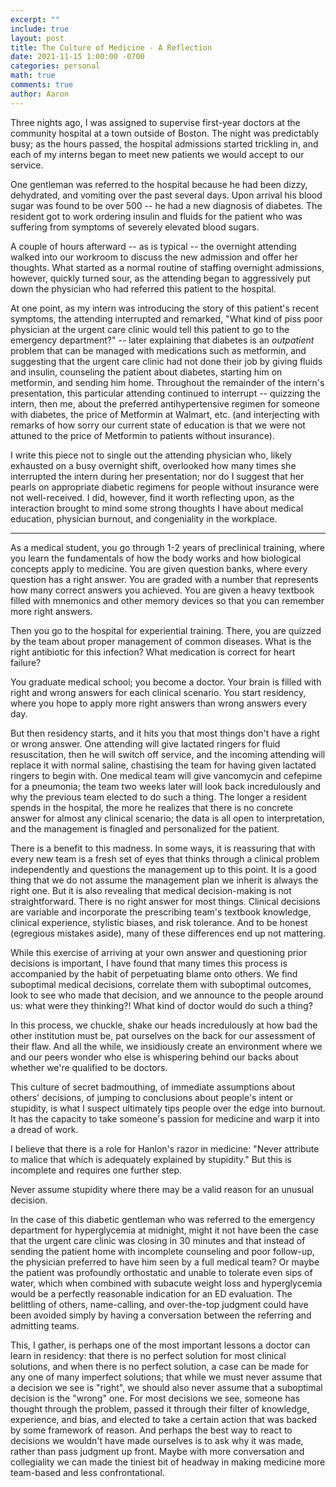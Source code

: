 ```yaml
---
excerpt: ""
include: true
layout: post
title: The Culture of Medicine - A Reflection 
date: 2021-11-15 1:00:00 -0700
categories: personal 
math: true
comments: true
author: Aaron
---
```


Three nights ago, I was assigned to supervise first-year doctors at the community hospital at a town outside of Boston. The night was predictably busy; as the hours passed, the hospital admissions started trickling in, and each of my interns began to meet new patients we would accept to our service.  

One gentleman was referred to the hospital because he had been dizzy, dehydrated, and vomiting over the past several days. Upon arrival his blood sugar was found to be over 500 -- he had a new diagnosis of diabetes. The resident got to work ordering insulin and fluids for the patient who was suffering from symptoms of severely elevated blood sugars.  

A couple of hours afterward -- as is typical -- the overnight attending walked into our workroom to discuss the new admission and offer her thoughts. What started as a normal routine of staffing overnight admissions, however, quickly turned sour, as the attending began to aggressively put down the physician who had referred this patient to the hospital.  

At one point, as my intern was introducing the story of this patient's recent symptoms, the attending interrupted and remarked, "What kind of piss poor physician at the urgent care clinic would tell this patient to go to the emergency department?" -- later explaining that diabetes is an *outpatient* problem that can be managed with medications such as metformin, and suggesting that the urgent care clinic had not done their job by giving fluids and insulin, counseling the patient about diabetes, starting him on metformin, and sending him home. Throughout the remainder of the intern's presentation, this particular attending continued to interrupt -- quizzing the intern, then me, about the preferred antihypertensive regimen for someone with diabetes, the price of Metformin at Walmart, etc. (and interjecting with remarks of how sorry our current state of education is that we were not attuned to the price of Metformin to patients without insurance).  

I write this piece not to single out the attending physician who, likely exhausted on a busy overnight shift, overlooked how many times she interrupted the intern during her presentation; nor do I suggest that her pearls on appropriate diabetic regimens for people without insurance were not well-received. I did, however, find it worth reflecting upon, as the interaction brought to mind some strong thoughts I have about medical education, physician burnout, and congeniality in the workplace.  

---

As a medical student, you go through 1-2 years of preclinical training, where you learn the fundamentals of how the body works and how biological concepts apply to medicine. You are given question banks, where every question has a right answer. You are graded with a number that represents how many correct answers you achieved. You are given a heavy textbook filled with mnemonics and other memory devices so that you can remember more right answers.  

Then you go to the hospital for experiential training. There, you are quizzed by the team about proper management of common diseases. What is the right antibiotic for this infection? What medication is correct for heart failure?  

You graduate medical school; you become a doctor. Your brain is filled with right and wrong answers for each clinical scenario. You start residency, where you hope to apply more right answers than wrong answers every day.  

But then residency starts, and it hits you that most things don't have a right or wrong answer. One attending will give lactated ringers for fluid resuscitation, then he will switch off service, and the incoming attending will replace it with normal saline, chastising the team for having given lactated ringers to begin with. One medical team will give vancomycin and cefepime for a pneumonia; the team two weeks later will look back incredulously and why the previous team elected to do such a thing. The longer a resident spends in the hospital, the more he realizes that there is no concrete answer for almost any clinical scenario; the data is all open to interpretation, and the management is finagled and personalized for the patient.  

There is a benefit to this madness. In some ways, it is reassuring that with every new team is a fresh set of eyes that thinks through a clinical problem independently and questions the management up to this point. It is a good thing that we do not assume the management plan we inherit is always the right one. But it is also revealing that medical decision-making is not straightforward. There is no right answer for most things. Clinical decisions are variable and incorporate the prescribing team's textbook knowledge, clinical experience, stylistic biases, and risk tolerance. And to be honest (egregious mistakes aside), many of these differences end up not mattering.  

While this exercise of arriving at your own answer and questioning prior decisions is important, I have found that many times this process is accompanied by the habit of perpetuating blame onto others. We find suboptimal medical decisions, correlate them with suboptimal outcomes, look to see who made that decision, and we announce to the people around us: what were they thinking?! What kind of doctor would do such a thing?  

In this process, we chuckle, shake our heads incredulously at how bad the other institution must be, pat ourselves on the back for our assessment of their flaw. And all the while, we insidiously create an environment where we and our peers wonder who else is whispering behind our backs about whether we're qualified to be doctors.  

This culture of secret badmouthing, of immediate assumptions about others' decisions, of jumping to conclusions about people's intent or stupidity, is what I suspect ultimately tips people over the edge into burnout. It has the capacity to take someone's passion for medicine and warp it into a dread of work.  

I believe that there is a role for Hanlon's razor in medicine: "Never attribute to malice that which is adequately explained by stupidity." But this is incomplete and requires one further step.  

Never assume stupidity where there may be a valid reason for an unusual decision.  

In the case of this diabetic gentleman who was referred to the emergency department for hyperglycemia at midnight, might it not have been the case that the urgent care clinic was closing in 30 minutes and that instead of sending the patient home with incomplete counseling and poor follow-up, the physician preferred to have him seen by a full medical team? Or maybe the patient was profoundly orthostatic and unable to tolerate even sips of water, which when combined with subacute weight loss and hyperglycemia would be a perfectly reasonable indication for an ED evaluation. The belittling of others, name-calling, and over-the-top judgment could have been avoided simply by having a conversation between the referring and admitting teams.  

This, I gather, is perhaps one of the most important lessons a doctor can learn in residency: that there is no perfect solution for most clinical solutions, and when there is no perfect solution, a case can be made for any one of many imperfect solutions; that while we must never assume that a decision we see is "right", we should also never assume that a suboptimal decision is the "wrong" one. For most decisions we see, someone has thought through the problem, passed it through their filter of knowledge, experience, and bias, and elected to take a certain action that was backed by some framework of reason. And perhaps the best way to react to decisions we wouldn't have made ourselves is to ask why it was made, rather than pass judgment up front. Maybe with more conversation and collegiality we can made the tiniest bit of headway in making medicine more team-based and less confrontational.  
